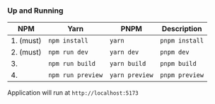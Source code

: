 
### Up and Running

| NPM               | Yarn           | PNPM           | Description              |
| ----------------- | -------------- | -------------- | ------------------------ |
1. (must)| `npm install`     | `yarn`         | `pnpm install` | install the dependencies |
2. (must)| `npm run dev`     | `yarn dev`     | `pnpm dev`     | serve with hot reload    |
3.        | `npm run build`   | `yarn build`   | `pnpm build`   | build for production     |
4.        | `npm run preview` | `yarn preview` | `pnpm preview` | launch generated build   |

Application will run at `http://localhost:5173`


